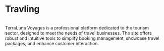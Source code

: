 # Travling
<br>
TerraLuna Voyages is a professional platform dedicated to the tourism sector, designed to meet the needs of travel businesses. The site offers robust and intuitive tools to simplify booking management, showcase travel packages, and enhance customer interaction.

